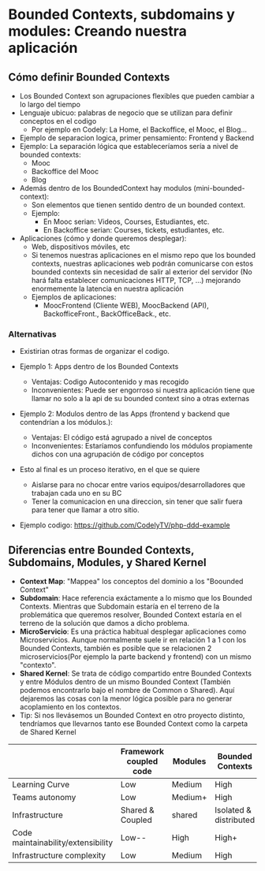 # Bounded Contexts, subdomains y modules: Creando nuestra aplicación

## Cómo definir Bounded Contexts

* Los Bounded Context son agrupaciones flexibles que pueden cambiar a lo largo del tiempo
* Lenguaje ubicuo: palabras de negocio que se utilizan para definir conceptos en el codigo
  * Por ejemplo en Codely: La Home, el Backoffice, el Mooc, el Blog…
* Ejemplo de separacion logica, primer pensamiento: Frontend y Backend
* Ejemplo: La separación lógica que estableceríamos sería a nivel de bounded contexts:
    * Mooc
    * Backoffice del Mooc
    * Blog
 * Además dentro de los BoundedContext hay modulos (mini-bounded-context):
   * Son elementos que tienen sentido dentro de un bounded context.
   * Ejemplo: 
     * En Mooc serian: Videos, Courses, Estudiantes, etc.
     * En Backoffice serian: Courses, tickets, estudiantes, etc.
  * Aplicaciones (cómo y donde queremos desplegar):
    * Web, dispositivos móviles, etc
    * Si tenemos nuestras aplicaciones en el mismo repo que los bounded contexts, nuestras aplicaciones web podrán comunicarse con estos bounded contexts sin necesidad de salir al exterior del servidor (No hará falta establecer comunicaciones HTTP, TCP, …) mejorando enormemente la latencia en nuestra aplicación
    * Ejemplos de aplicaciones:
      * MoocFrontend (Cliente WEB), MoocBackend (API), BackofficeFront., BackOfficeBack., etc.
      
### Alternativas

* Existirian otras formas de organizar el codigo.
* Ejemplo 1: Apps dentro de los Bounded Contexts
  * Ventajas: Codigo Autocontenido y mas recogido
  * Inconvenientes: Puede ser engorroso si nuestra aplicación tiene que llamar no solo a la api de su bounded context sino a otras externas
* Ejemplo 2: Modulos dentro de las Apps (frontend y backend que contendrían a los módulos.):  
  * Ventajas: El código está agrupado a nivel de conceptos
  * Inconvenientes: Estaríamos confundiendo los módulos propiamente dichos con una agrupación de código por conceptos
  
* Esto al final es un proceso iterativo, en el que se quiere
  * Aislarse para no chocar entre varios equipos/desarrolladores que trabajan cada uno en su BC
  * Tener la comunicacion en una direccion, sin tener que salir fuera para tener que llamar a otro sitio.
  
* Ejemplo codigo: https://github.com/CodelyTV/php-ddd-example

## Diferencias entre Bounded Contexts, Subdomains, Modules, y Shared Kernel

* **Context Map**: "Mappea" los conceptos del dominio a los "Boounded Context"
* **Subdomain**: Hace referencia exáctamente a lo mismo que los Bounded Contexts. Mientras que Subdomain estaría en el terreno de la problemática que queremos resolver, Bounded Context estaría en el terreno de la solución que damos a dicho problema.
* **MicroServicio**: Es una práctica habitual desplegar aplicaciones como Microservicios. Aunque normalmente suele ir en relación 1 a 1 con los Bounded Contexts, también es posible que se relacionen 2 microservicios(Por ejemplo la parte backend y frontend) con un mismo "contexto".
* **Shared Kernel**: Se trata de código compartido entre Bounded Contexts y entre Módulos dentro de un mismo Bounded Context (También podemos encontrarlo bajo el nombre de Common o Shared). Aquí dejaremos las cosas con la menor lógica posible para no generar acoplamiento en los contextos.
* Tip: Si nos llevásemos un Bounded Context en otro proyecto distinto, tendríamos que llevarnos tanto ese Bounded Context como la carpeta de Shared Kernel


|                                    | Framework coupled code | Modules | Bounded Contexts       | Microservices          |
|------------------------------------|------------------------|---------|------------------------|------------------------|
| Learning Curve                     | Low                    | Medium  | High                   | High++                 |
| Teams autonomy                     | Low                    | Medium+ | High                   | High++                 |
| Infrastructure                     | Shared & Coupled       | shared  | Isolated & distributed | Isolated & distributed |
| Code maintainability/extensibility | Low--                  | High    | High+                  | High++                 |
| Infrastructure complexity          | Low                    | Medium  | High                   | High++++               |





